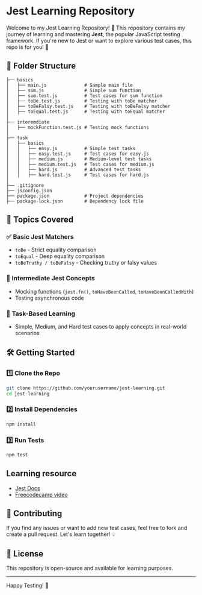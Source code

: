 # Jest Learning Repository

Welcome to my Jest Learning Repository! 🎉 This repository contains my journey of learning and mastering **Jest**, the popular JavaScript testing framework. If you're new to Jest or want to explore various test cases, this repo is for you! 🚀

## 📂 Folder Structure

```
├── basics
│   ├── main.js              # Sample main file
│   ├── sum.js               # Simple sum function
│   ├── sum.test.js          # Test cases for sum function
│   ├── toBe.test.js         # Testing with toBe matcher
│   ├── toBeFalsy.test.js    # Testing with toBeFalsy matcher
│   ├── toEqual.test.js      # Testing with toEqual matcher
│
├── interemdiate
│   ├── mockFunction.test.js # Testing mock functions
│
├── task
│   ├── basics
│   │   ├── easy.js          # Simple test tasks
│   │   ├── easy.test.js     # Test cases for easy.js
│   │   ├── medium.js        # Medium-level test tasks
│   │   ├── medium.test.js   # Test cases for medium.js
│   │   ├── hard.js          # Advanced test tasks
│   │   ├── hard.test.js     # Test cases for hard.js
│
├── .gitignore
├── jsconfig.json
├── package.json             # Project dependencies
├── package-lock.json        # Dependency lock file
```

## 📌 Topics Covered

### ✅ **Basic Jest Matchers**

- `toBe` - Strict equality comparison
- `toEqual` - Deep equality comparison
- `toBeTruthy / toBeFalsy` - Checking truthy or falsy values

### 🚀 **Intermediate Jest Concepts**

- Mocking functions (`jest.fn()`, `toHaveBeenCalled`, `toHaveBeenCalledWith`)
- Testing asynchronous code

### 💪 **Task-Based Learning**

- Simple, Medium, and Hard test cases to apply concepts in real-world scenarios

## 🛠️ **Getting Started**

### 1️⃣ Clone the Repo

```sh
git clone https://github.com/yourusername/jest-learning.git
cd jest-learning
```

### 2️⃣ Install Dependencies

```sh
npm install
```

### 3️⃣ Run Tests

```sh
npm test

```

## Learning resource

- [Jest Docs](https://jestjs.io/docs/getting-started)
- [Freecodecamp video](https://youtu.be/IPiUDhwnZxA?si=9NRO3JPcqqkz4ORz)

## 🤝 Contributing

If you find any issues or want to add new test cases, feel free to fork and create a pull request. Let's learn together! 💡

## 📜 License

This repository is open-source and available for learning purposes.

---

Happy Testing! 🎯
